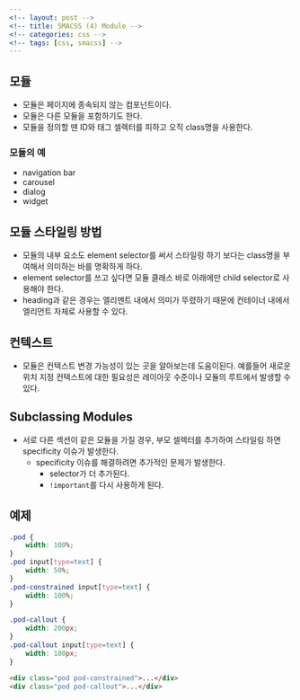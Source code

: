 ```yaml
---
<!-- layout: post -->
<!-- title: SMACSS (4) Module -->
<!-- categories: css -->
<!-- tags: [css, smacss] -->
---
```


## 모듈
- 모듈은 페이지에 종속되지 않는 컴포넌트이다. 
- 모듈은 다른 모듈을 포함하기도 한다.
- 모듈을 정의할 땐 ID와 태그 셀렉터를 피하고 오직 class명을 사용한다.

### 모듈의 예
- navigation bar
- carousel
- dialog
- widget

## 모듈 스타일링 방법
- 모듈의 내부 요소도 element selector를 써서 스타일링 하기 보다는 class명을 부여해서 의미하는 바를 명확하게 하다.
- element selector를 쓰고 싶다면 모듈 클래스 바로 아래에만 child selector로 사용해야 한다.
- heading과 같은 경우는 엘리멘트 내에서 의미가 뚜렸하기 때문에 컨테이너 내에서 엘리먼트 자체로 사용할 수 있다.

## 컨텍스트
- 모듈은 컨텍스트 변경 가능성이 있는 곳을 알아보는데 도움이된다. 예를들어 새로운 위치 지정 컨텍스트에 대한 필요성은 레이아웃 수준이나 모듈의 루트에서 발생할 수 있다.

## Subclassing Modules
- 서로 다른 섹션이 같은 모듈을 가질 경우, 부모 셀렉터를 추가하여 스타일링 하면 specificity 이슈가 발생한다.
  - specificity 이슈를 해결하려면 추가적인 문제가 발생한다.
	- selector가 더 추가된다.
	- `!important`를 다시 사용하게 된다.

## 예제
```css
.pod { 
    width: 100%; 
} 
.pod input[type=text] { 
    width: 50%; 
}
.pod-constrained input[type=text] { 
    width: 100%; 
}

.pod-callout { 
    width: 200px; 
}
.pod-callout input[type=text] { 
    width: 180px; 
}
```
```html
<div class="pod pod-constrained">...</div>
<div class="pod pod-callout">...</div> 
```
